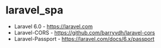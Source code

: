 # laravel_spa

* Laravel 6.0 - https://laravel.com
* Laravel-CORS - https://github.com/barryvdh/laravel-cors
* Laravel-Passport - https://laravel.com/docs/6.x/passport
